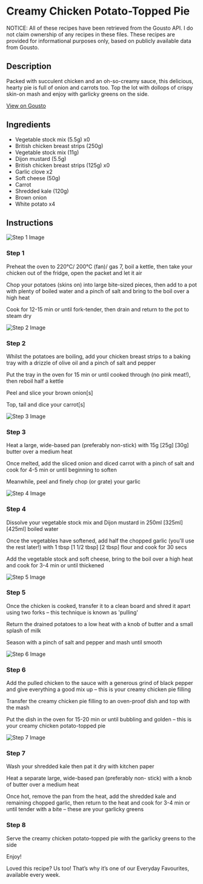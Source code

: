 # Creamy Chicken Potato-Topped Pie

NOTICE: All of these recipes have been retrieved from the Gousto API. I do not claim ownership of any recipes in these files. These recipes are provided for informational purposes only, based on publicly available data from Gousto.

## Description

Packed with succulent chicken and an oh-so-creamy sauce, this delicious, hearty pie is full of onion and carrots too. Top the lot with dollops of crispy skin-on mash and enjoy with garlicky greens on the side.

[View on Gousto](https://www.gousto.co.uk/recipes/cookbook/creamy-chicken-potato-topped-pie)

## Ingredients

- Vegetable stock mix (5.5g) x0
- British chicken breast strips (250g)
- Vegetable stock mix (11g)
- Dijon mustard (5.5g)
- British chicken breast strips (125g) x0
- Garlic clove x2
- Soft cheese (50g)
- Carrot
- Shredded kale (120g)
- Brown onion
- White potato x4

## Instructions

![Step 1 Image](https://production-media.gousto.co.uk/cms/recipe-step-image/2281-Step-1-x200.jpg)

### Step 1

Preheat the oven to 220°C/ 200°C (fan)/ gas 7, boil a kettle, then take your chicken out of the fridge, open the packet and let it air

Chop your potatoes (skins on) into large bite-sized pieces, then add to a pot with plenty of boiled water and a pinch of salt and bring to the boil over a high heat

Cook for 12-15 min or until fork-tender, then drain and return to the pot to steam dry

![Step 2 Image](https://production-media.gousto.co.uk/cms/recipe-step-image/step-2-1710160955132-x200.jpg)

### Step 2

Whilst the potatoes are boiling, add your chicken breast strips to a baking tray with a drizzle of olive oil and a pinch of salt and pepper

Put the tray in the oven for 15 min or until cooked through (no pink meat!), then reboil half a kettle

Peel and slice your brown onion[s]

Top, tail and dice your carrot[s]

![Step 3 Image](https://production-media.gousto.co.uk/cms/recipe-step-image/2281-Step-3-x200.jpg)

### Step 3

Heat a large, wide-based pan (preferably non-stick) with 15g <span class="text-purple">[25g]</span> <span class="text-danger">[30g]</span> butter over a medium heat

Once melted, add the sliced onion and diced carrot with a pinch of salt and cook for 4-5 min or until beginning to soften

Meanwhile, peel and finely chop (or grate) your garlic

![Step 4 Image](https://production-media.gousto.co.uk/cms/recipe-step-image/2281-Step-4-x200.jpg)

### Step 4

Dissolve your vegetable stock mix and Dijon mustard in 250ml <span class="text-purple">[325ml]</span><span class="text-danger"> [425ml]</span> boiled water

Once the vegetables have softened, add half the chopped garlic (you'll use the rest later!) with 1 tbsp<span class="text-purple"> [1 1/2 tbsp]</span><span class="text-danger"> [2 tbsp]</span> flour and cook for 30 secs

Add the vegetable stock and soft cheese, bring to the boil over a high heat and cook for 3-4 min or until thickened

![Step 5 Image](https://production-media.gousto.co.uk/cms/recipe-step-image/2281-Step-5-x200.jpg)

### Step 5

Once the chicken is cooked, transfer it to a clean board and shred it apart using two forks – this technique is known as 'pulling'

Return the drained potatoes to a low heat with a knob of butter and a small splash of milk

Season with a pinch of salt and pepper and mash until smooth

![Step 6 Image](https://production-media.gousto.co.uk/cms/recipe-step-image/2281-Step-6-x200.jpg)

### Step 6

Add the pulled chicken to the sauce with a generous grind of black pepper and give everything a good mix up – this is your creamy chicken pie filling

Transfer the creamy chicken pie filling to an oven-proof dish and top with the mash

Put the dish in the oven for 15-20 min or until bubbling and golden – this is your creamy chicken potato-topped pie

![Step 7 Image](https://production-media.gousto.co.uk/cms/recipe-step-image/step-7-1612891238218-x200.jpg)

### Step 7

Wash your shredded kale then pat it dry with kitchen paper

Heat a separate large, wide-based pan (preferably non- stick) with a knob of butter over a medium heat

Once hot, remove the pan from the heat, add the shredded kale and remaining chopped garlic, then return to the heat and cook for 3-4 min or until tender with a bite – these are your garlicky greens

### Step 8

Serve the creamy chicken potato-topped pie with the garlicky greens to the side

Enjoy!

<span class="text-danger">Loved this recipe? Us too! That’s why it’s one of our Everyday Favourites, available every week.</span>

